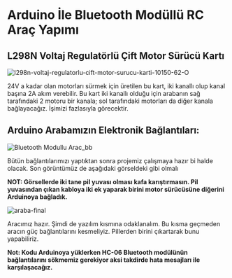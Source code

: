 # Arduino İle Bluetooth Modüllü RC Araç Yapımı
## L298N Voltaj Regulatörlü Çift Motor Sürücü Kartı


![l298n-voltaj-regulatorlu-cift-motor-surucu-karti-10150-62-O](https://github.com/user-attachments/assets/3fbb4c4a-7b2c-4bcf-95f5-7af068429ede)

24V a kadar olan motorları sürmek için üretilen bu kart, iki kanallı olup kanal başına 2A akım verebilir. Bu kart iki kanallı olduğu için arabanın sağ tarafındaki 2 motoru bir kanala; sol tarafındaki motorları da diğer kanala bağlayacağız. İşimizi fazlasıyla görecektir.

## Arduino Arabamızın Elektronik Bağlantıları:


![Bluetooth Modullu Arac_bb](https://github.com/user-attachments/assets/c40e70a6-b6c9-4682-a378-2aa68cad705c)

Bütün bağlantılarımızı yaptıktan sonra projemiz çalışmaya hazır bi halde olacak. Son görüntümüz de aşağıdaki görseldeki gibi olmalı

**NOT: Görsellerde iki tane pil yuvası olması kafa karıştırmasın. Pil yuvasından çıkan kabloya iki ek yaparak birini motor sürücüsüne diğerini Arduinoya bağladık.**

![araba-final](https://github.com/user-attachments/assets/4e770fdf-11a9-4fc3-8d61-982bcb224e8a)

Aracımız hazır. Şimdi de yazılım kısmına odaklanalım. Bu kısma geçmeden aracın güç bağlantılarını kesmeliyiz. Pillerden birini çıkartarak bunu yapabiliriz.

**Not: Kodu Arduinoya yüklerken HC-06 Bluetooth modülünün bağlantılarını sökmemiz gerekiyor aksi takdirde hata mesajları ile karşılaşacağız.**


